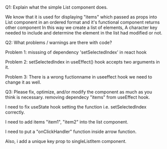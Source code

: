 Q1: Explain what the simple List component does.

We know that it is used for displaying "items" which passed as props into List component in an ordered format and it's functional component returns other component 
In this way we create a list of elements, A character key needed to include and determine the element in the list had modified or not.

Q2: What problems / warnings are there with code?

Problem 1: misssing of dependency 'setSelectedIndex' in react hook

Problem 2: setSelectedIndex in useEffect() hook accepts two arguments in it.

Problem 3: There is a wrong fuctionname in useeffect hook we need to change it as well.



Q3: Please fix, optimize, and/or modify the component as much as you think is necessary.
removing dependecy "items" from useEffect hook.

I need to fix useState hook setting the function i.e. setSelectedIndex correctly.

I need to add items "item1", "item2" into the list component.

I need to put a  "onClickHandler" function inside arrow function.

Also, i add a unique key prop to singleListItem component.
